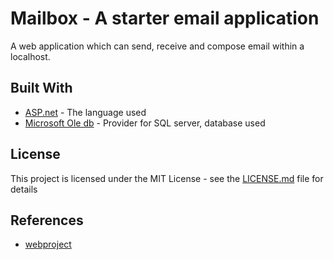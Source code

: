 # Mailbox - A starter email application

A web application which can send, receive and compose email within a localhost.

## Built With

* [ASP.net](https://www.asp.net/) - The language used
* [Microsoft Ole db](https://docs.microsoft.com/en-us/sql/ado/guide/appendixes/microsoft-ole-db-provider-for-sql-server) - Provider for SQL server, database used

## License

This project is licensed under the MIT License - see the [LICENSE.md](LICENSE.md) file for details

## References

* [webproject](webproject.scottgu.com/CSharp)